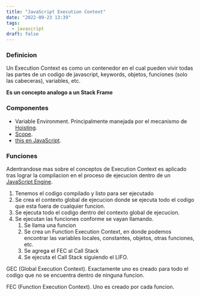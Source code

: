 ```yaml
---
title: "JavaScript Execution Context"
date: "2022-09-23 13:39"
tags: 
  - javascript
draft: false
---
```

### Definicion
Un Execution Context es como un contenedor en el cual pueden vivir todas las partes de un codigo de javascript, keywords, objetos, funciones (solo las cabeceras), variables, etc.

**Es un concepto analogo a un Stack Frame**
### Componentes
- Variable Environment. Principalmente manejada por el mecanismo de [Hoisting](notes/Hoisting.md).
- [Scope](notes/Scope.md).
- [this en JavaScript](notes/this%20en%20JavaScript.md).

### Funciones
Adentrandose mas sobre el conceptos de Execution Context es aplicado tras lograr la compilacion en el proceso de ejecucion dentro de un [JavaScript Engine](notes/JavaScript%20Engine.md).

1. Tenemos el codigo compilado y listo para ser ejecutado
2. Se crea el contexto global de ejecucion donde se ejecuta todo el codigo que esta fuera de cualquier funcion.
3. Se ejecuta todo el codigo dentro del contexto global de ejecucion.
4. Se ejecutan las funciones conforme se vayan llamando.
	1. Se llama una funcion
	2. Se crea un Function Execution Context, en donde podemos encontrar las variables locales, constantes, objetos, otras funciones, etc.
	3. Se agrega el FEC al Call Stack
	4. Se ejecuta el Call Stack siguiendo el LIFO.

GEC (Global Execution Context). Exactamente uno es creado para todo el codigo que no se encuentra dentro de ninguna funcion.

FEC (Function Execution Context). Uno es creado por cada funcion.